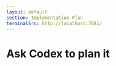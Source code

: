 ```yaml
---
layout: default
section: Implementation Plan
terminalSrc: http://localhost:7681/
---
```


# Ask Codex to plan it

<TtydFrame
class="mt-8 max-w-180 h-103"
:src="$frontmatter.terminalSrc"
/>
